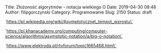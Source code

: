 Title: Złożoność algorytmów - notacja wielkiego O
Date: 2019-04-30 08:48
Author: filipgorczynski
Category: Programowanie
Slug: 2150
Status: draft

\`https://pl.wikipedia.org/wiki/Asymptotyczne\_tempo\_wzrostu\`

\`https://pl.khanacademy.org/computing/computer-science/algorithms/asymptotic-notation/a/big-o-notation\`

\`https://www.elektroda.pl/rtvforum/topic1665468.html\`

 
